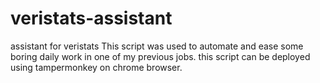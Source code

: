 # veristats-assistant
assistant for veristats
This script was used to automate and ease some boring daily work in one of my previous jobs.
this script can be deployed using tampermonkey on chrome browser.
